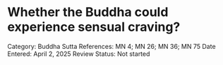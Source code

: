 # Whether the Buddha could experience sensual craving?

Category: Buddha
Sutta References: MN 4; MN 26; MN 36; MN 75
Date Entered: April 2, 2025
Review Status: Not started